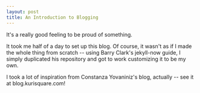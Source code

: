 ```yaml
---
layout: post
title: An Introduction to Blogging
---
```


It's a really good feeling to be proud of something.

It took me half of a day to set up this blog. Of course, it wasn't as if I made the whole thing from scratch -- using Barry Clark's jekyll-now guide, I simply duplicated his repository and got to work customizing it to be my own.

I took a lot of inspiration from Constanza Yovaniniz's blog, actually -- see it at blog.kurisquare.com!
